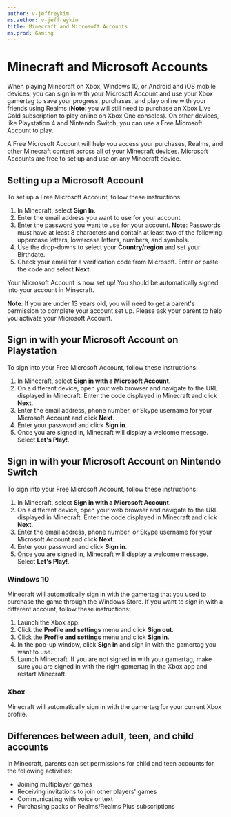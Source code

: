 ```yaml
---
author: v-jeffreykim
ms.author: v-jeffreykim
title: Minecraft and Microsoft Accounts
ms.prod: Gaming
---
```


# Minecraft and Microsoft Accounts

When playing Minecraft on Xbox, Windows 10, or Android and iOS mobile devices, you can sign in with your Microsoft Account and use your Xbox gamertag to save your progress, purchases, and play online with your friends using Realms (**Note**: you will still need to purchase an Xbox Live Gold subscription to play online on Xbox One consoles). On other devices, like Playstation 4 and Nintendo Switch, you can use a Free Microsoft Account to play.

A Free Microsoft Account will help you access your purchases, Realms, and other Minecraft content across all of your Minecraft devices. Microsoft Accounts are free to set up and use on any Minecraft device.

## Setting up a Microsoft Account

To set up a Free Microsoft Account, follow these instructions:

1.	In Minecraft, select **Sign In**.
2.	Enter the email address you want to use for your account.
3.	Enter the password you want to use for your account.
**Note**: Passwords must have at least 8 characters and contain at least two of the following: uppercase letters, lowercase letters, numbers, and symbols.
4.	Use the drop-downs to select your **Country/region** and set your Birthdate.
5.	Check your email for a verification code from Microsoft. Enter or paste the code and select **Next**.

Your Microsoft Account is now set up! You should be automatically signed into your account in Minecraft.

**Note**: If you are under 13 years old, you will need to get a parent's permission to complete your account set up. Please ask your parent to help you activate your Microsoft Account.

## Sign in with your Microsoft Account on Playstation

To sign into your Free Microsoft Account, follow these instructions:

1. In Minecraft, select **Sign in with a Microsoft Account**.
2. On a different device, open your web browser and navigate to the URL displayed in Minecraft. Enter the code displayed in Minecraft and click **Next**.
3. Enter the email address, phone number, or Skype username for your Microsoft Account and click **Next**.
4. Enter your password and click **Sign in**.
5. Once you are signed in, Minecraft will display a welcome message. Select **Let's Play!**.

## Sign in with your Microsoft Account on Nintendo Switch

To sign into your Free Microsoft Account, follow these instructions:

1. In Minecraft, select **Sign in with a Microsoft Account**.
2. On a different device, open your web browser and navigate to the URL displayed in Minecraft. Enter the code displayed in Minecraft and click **Next**.
3. Enter the email address, phone number, or Skype username for your Microsoft Account and click **Next**.
4. Enter your password and click **Sign in**.
5. Once you are signed in, Minecraft will display a welcome message. Select **Let's Play!**.

### Windows 10

Minecraft will automatically sign in with the gamertag that you used to purchase the game through the Windows Store. If you want to sign in with a different account, follow these instructions:

1. Launch the Xbox app.
2. Click the **Profile and settings** menu and click **Sign out**.
3. Click the **Profile and settings** menu and click **Sign in**.
4. In the pop-up window, click **Sign in** and sign in with the gamertag you want to use.
5. Launch Minecraft. If you are not signed in with your gamertag, make sure you are signed in with the right gamertag in the Xbox app and restart Minecraft.

### Xbox

Minecraft will automatically sign in with the gamertag for your current Xbox profile.

## Differences between adult, teen, and child accounts

In Minecraft, parents can set permissions for child and teen accounts for the following activities:

- Joining multiplayer games
- Receiving invitations to join other players' games
- Communicating with voice or text
- Purchasing packs or Realms/Realms Plus subscriptions